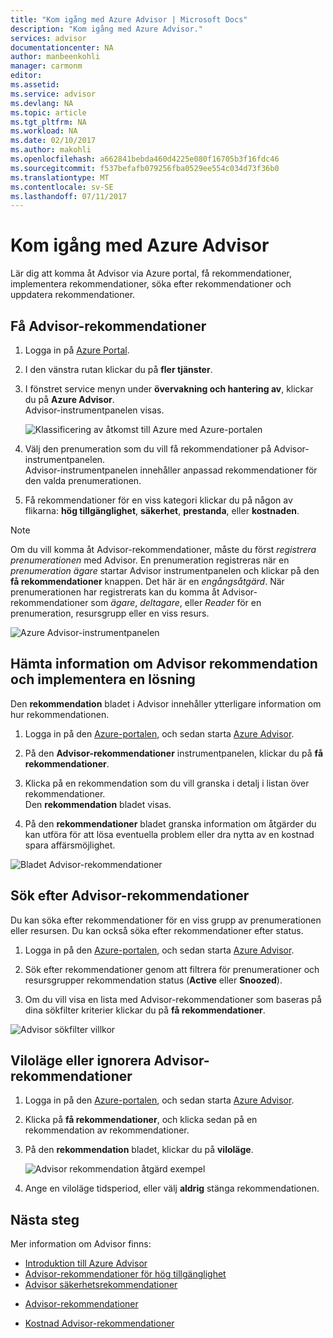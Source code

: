 ```yaml
---
title: "Kom igång med Azure Advisor | Microsoft Docs"
description: "Kom igång med Azure Advisor."
services: advisor
documentationcenter: NA
author: manbeenkohli
manager: carmonm
editor: 
ms.assetid: 
ms.service: advisor
ms.devlang: NA
ms.topic: article
ms.tgt_pltfrm: NA
ms.workload: NA
ms.date: 02/10/2017
ms.author: makohli
ms.openlocfilehash: a662841bebda460d4225e080f16705b3f16fdc46
ms.sourcegitcommit: f537befafb079256fba0529ee554c034d73f36b0
ms.translationtype: MT
ms.contentlocale: sv-SE
ms.lasthandoff: 07/11/2017
---
```

# <a name="get-started-with-azure-advisor"></a>Kom igång med Azure Advisor

Lär dig att komma åt Advisor via Azure portal, få rekommendationer, implementera rekommendationer, söka efter rekommendationer och uppdatera rekommendationer.

## <a name="get-advisor-recommendations"></a>Få Advisor-rekommendationer

1. Logga in på [Azure Portal](https://portal.azure.com).

2. I den vänstra rutan klickar du på **fler tjänster**.

3. I fönstret service menyn under **övervakning och hantering av**, klickar du på **Azure Advisor**.  
 Advisor-instrumentpanelen visas.

   ![Klassificering av åtkomst till Azure med Azure-portalen](./media/advisor-overview/advisor-azure-portal-menu.png) 

4. Välj den prenumeration som du vill få rekommendationer på Advisor-instrumentpanelen.  
Advisor-instrumentpanelen innehåller anpassad rekommendationer för den valda prenumerationen. 

5. Få rekommendationer för en viss kategori klickar du på någon av flikarna: **hög tillgänglighet**, **säkerhet**, **prestanda**, eller **kostnaden**.
 
> [!NOTE]
> Om du vill komma åt Advisor-rekommendationer, måste du först *registrera prenumerationen* med Advisor. En prenumeration registreras när en *prenumeration ägare* startar Advisor instrumentpanelen och klickar på den **få rekommendationer** knappen. Det här är en *engångsåtgärd*. När prenumerationen har registrerats kan du komma åt Advisor-rekommendationer som *ägare*, *deltagare*, eller *Reader* för en prenumeration, resursgrupp eller en viss resurs.

  ![Azure Advisor-instrumentpanelen](./media/advisor-overview/advisor-all-tab.png)

## <a name="get-advisor-recommendation-details-and-implement-a-solution"></a>Hämta information om Advisor rekommendation och implementera en lösning

Den **rekommendation** bladet i Advisor innehåller ytterligare information om hur rekommendationen. 

1. Logga in på den [Azure-portalen](https://portal.azure.com), och sedan starta [Azure Advisor](https://aka.ms/azureadvisordashboard).

2. På den **Advisor-rekommendationer** instrumentpanelen, klickar du på **få rekommendationer**.

3. Klicka på en rekommendation som du vill granska i detalj i listan över rekommendationer.  
Den **rekommendation** bladet visas.

4. På den **rekommendationer** bladet granska information om åtgärder du kan utföra för att lösa eventuella problem eller dra nytta av en kostnad spara affärsmöjlighet. 
  
  ![Bladet Advisor-rekommendationer](./media/advisor-overview/advisor-recommendation-action-example.png)

## <a name="search-for-advisor-recommendations"></a>Sök efter Advisor-rekommendationer

Du kan söka efter rekommendationer för en viss grupp av prenumerationen eller resursen. Du kan också söka efter rekommendationer efter status.

1. Logga in på den [Azure-portalen](https://portal.azure.com), och sedan starta [Azure Advisor](https://aka.ms/azureadvisordashboard).

2. Sök efter rekommendationer genom att filtrera för prenumerationer och resursgrupper rekommendation status (**Active** eller **Snoozed**).

3. Om du vill visa en lista med Advisor-rekommendationer som baseras på dina sökfilter kriterier klickar du på **få rekommendationer**.

  ![Advisor sökfilter villkor](./media/advisor-get-started/advisor-search.png)

## <a name="snooze-or-dismiss-advisor-recommendations"></a>Viloläge eller ignorera Advisor-rekommendationer

1. Logga in på den [Azure-portalen](https://portal.azure.com), och sedan starta [Azure Advisor](https://aka.ms/azureadvisordashboard).

2. Klicka på **få rekommendationer**, och klicka sedan på en rekommendation av rekommendationer.

3. På den **rekommendation** bladet, klickar du på **viloläge**.  

   ![Advisor rekommendation åtgärd exempel](./media/advisor-get-started/advisor-snooze.png)

4. Ange en viloläge tidsperiod, eller välj **aldrig** stänga rekommendationen.


## <a name="next-steps"></a>Nästa steg

Mer information om Advisor finns:
* [Introduktion till Azure Advisor](advisor-overview.md)
* [Advisor-rekommendationer för hög tillgänglighet](advisor-high-availability-recommendations.md)
* [Advisor säkerhetsrekommendationer](advisor-security-recommendations.md)
-  [Advisor-rekommendationer](advisor-performance-recommendations.md)
* [Kostnad Advisor-rekommendationer](advisor-performance-recommendations.md)
